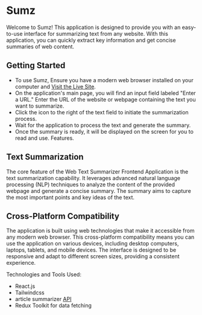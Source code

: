 # Sumz
Welcome to Sumz! This application is designed to provide you with an easy-to-use interface for summarizing text from any website. With this application, you can quickly extract key information and get concise summaries of web content.

## Getting Started
- To use Sumz, Ensure you have a modern web browser installed on your computer and [Visit the Live Site](https://sumz-by-sika.netlify.app).
- On the application's main page, you will find an input field labeled "Enter a URL." Enter the URL of the website or webpage containing the text you want to summarize.
- Click the icon to the right of the text field to initiate the summarization process.
- Wait for the application to process the text and generate the summary.
- Once the summary is ready, it will be displayed on the screen for you to read and use.
Features.

## Text Summarization
The core feature of the Web Text Summarizer Frontend Application is the text summarization capability. It leverages advanced natural language processing (NLP) techniques to analyze the content of the provided webpage and generate a concise summary. The summary aims to capture the most important points and key ideas of the text.

## Cross-Platform Compatibility
The application is built using web technologies that make it accessible from any modern web browser. This cross-platform compatibility means you can use the application on various devices, including desktop computers, laptops, tablets, and mobile devices. The interface is designed to be responsive and adapt to different screen sizes, providing a consistent experience.

Technologies and Tools Used:
- React.js
- Tailwindcss
- article summarizer [API](https://rapidapi.com/restyler/api/article-extractor-and-summarizer)
- Redux Toolkit for data fetching
